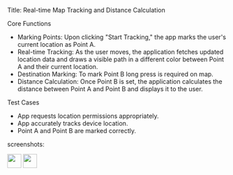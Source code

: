

  Title: Real-time Map Tracking and Distance Calculation

  Core Functions
  - Marking Points: Upon clicking "Start Tracking," the app marks the user's current location as Point A.
  - Real-time Tracking: As the user moves, the application fetches updated location data and draws a visible path in a different color between Point A and their current location.
  - Destination Marking: To mark Point B long press is required on map.
  - Distance Calculation: Once Point B is set, the application calculates the distance between Point A and Point B and displays it to the user.

  Test Cases
  - App requests location permissions appropriately.
  - App accurately tracks device location.
  - Point A and Point B are marked correctly.

  screenshots:

<p align="left"> 
  <a><img src="https://github.com/mirmahfuz99/map_tracking_distance_calculation_flutter_bloc/assets/20367660/46bb1f24-feac-4688-b471-84689bd92e2b" width="32" height="32" /></a>
  <a><img src="https://github.com/mirmahfuz99/map_tracking_distance_calculation_flutter_bloc/assets/20367660/4eae82b3-8067-4700-be41-9a9c6d0f3381" width="32" height="32" /></a>
</p>
